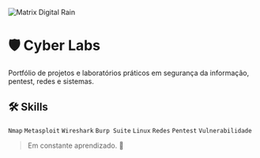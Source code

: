 ![Matrix Digital Rain](https://github.com/user-attachments/assets/1f5c3b6a-8f3a-4a8d-9b8b-0c9c6a8a7b3f)

# 🛡️ Cyber Labs

Portfólio de projetos e laboratórios práticos em segurança da informação, pentest, redes e sistemas.

## 🛠️ Skills
`Nmap` `Metasploit` `Wireshark` `Burp Suite` `Linux` `Redes` `Pentest` `Vulnerabilidade`

> Em constante aprendizado. 🚀
